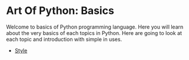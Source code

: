 # Art Of Python: Basics

Welcome to basics of Python programming language. Here you will learn about the very basics of each topics in Python. Here are going to look at each topic and introduction with simple in uses.


- [Style](101-style.md)

